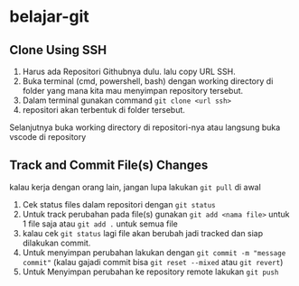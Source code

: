 # belajar-git

## Clone Using SSH

1. Harus ada Repositori Githubnya dulu. lalu copy URL SSH.
2. Buka terminal (cmd, powershell, bash) dengan working directory di folder yang mana kita mau menyimpan repository tersebut.
3. Dalam terminal gunakan command `git clone <url ssh>`
4. repositori akan terbentuk di folder tersebut.

Selanjutnya buka working directory di repositori-nya atau langsung buka vscode di repository

## Track and Commit File(s) Changes

kalau kerja dengan orang lain, jangan lupa lakukan `git pull` di awal
1. Cek status files dalam repositori dengan `git status`
2. Untuk track perubahan pada file(s) gunakan `git add <nama file>` untuk 1 file saja atau `git add .` untuk semua file
3. kalau cek `git status` lagi file akan berubah jadi tracked dan siap dilakukan commit.
4. Untuk menyimpan perubahan lakukan dengan `git commit -m "message commit"`
(kalau gajadi commit bisa `git reset --mixed` atau `git revert`)
5. Untuk Menyimpan perubahan ke repository remote lakukan `git push`